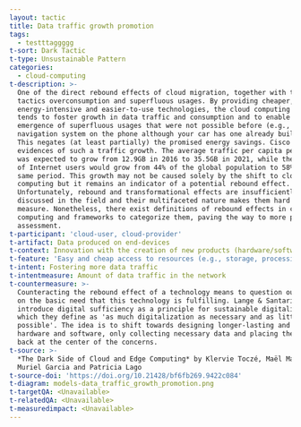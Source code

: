 ```yaml
---
layout: tactic
title: Data traffic growth promotion
tags: 
  - testttaggggg
t-sort: Dark Tactic
t-type: Unsustainable Pattern
categories:
  - cloud-computing
t-description: >-
  One of the direct rebound effects of cloud migration, together with the dark
  tactics overconsumption and superfluous usages. By providing cheaper, less
  energy-intensive and easier-to-use technologies, the cloud computing paradigm
  tends to foster growth in data traffic and consumption and to enable the
  emergence of superfluous usages that were not possible before (e.g., using a
  navigation system on the phone although your car has one already built-in).
  This negates (at least partially) the promised energy savings. Cisco reveals
  evidences of such a traffic growth. The average traffic per capita per month
  was expected to grow from 12.9GB in 2016 to 35.5GB in 2021, while the number
  of Internet users would grow from 44% of the global population to 58% in the
  same period. This growth may not be caused solely by the shift to cloud
  computing but it remains an indicator of a potential rebound effect.
  Unfortunately, rebound and transformational effects are insufficiently
  discussed in the field and their multifaceted nature makes them hard to
  measure. Nonetheless, there exist definitions of rebound effects in cloud
  computing and frameworks to categorize them, paving the way to more precise
  assessment.
t-participant: 'cloud-user, cloud-provider'
t-artifact: Data produced on end-devices
t-context: Innovation with the creation of new products (hardware/software)
t-feature: 'Easy and cheap access to resources (e.g., storage, processing)'
t-intent: Fostering more data traffic
t-intentmeasure: Amount of data traffic in the network
t-countermeasure: >-
  Counteracting the rebound effect of a technology means to question ourselves
  on the basic need that this technology is fulfilling. Lange & Santarius
  introduce digital sufficiency as a principle for sustainable digitalization,
  which they define as 'as much digitalization as necessary and as little as
  possible'. The idea is to shift towards designing longer-lasting and reparable
  hardware and software, only collecting necessary data and placing the user
  back at the center of the concerns.
t-source: >-
  *The Dark Side of Cloud and Edge Computing* by Klervie Toczé, Maël Madon,
  Muriel Garcia and Patricia Lago
t-source-doi: 'https://doi.org/10.21428/bf6fb269.9422c084'
t-diagram: models-data_traffic_growth_promotion.png
t-targetQA: <Unavailable>
t-relatedQA: <Unavailable>
t-measuredimpact: <Unavailable>
---
```



